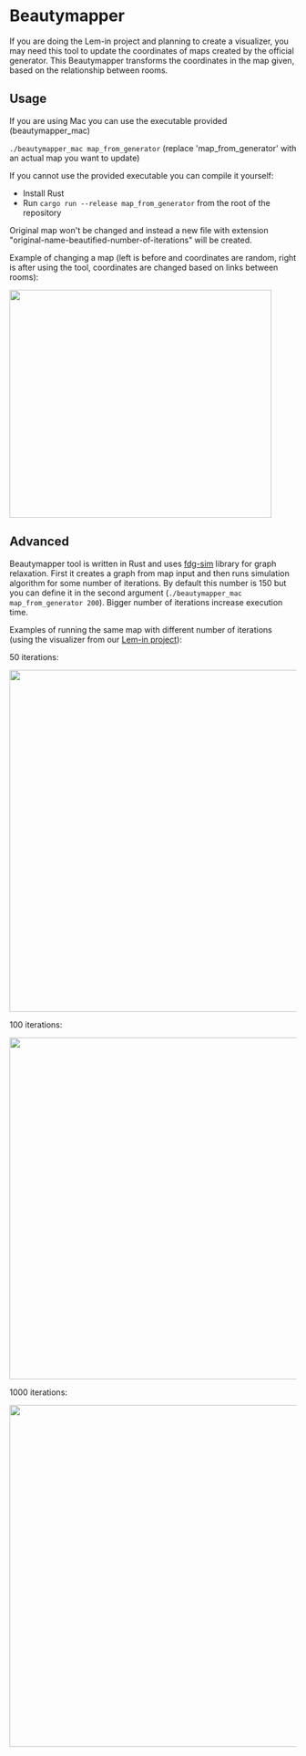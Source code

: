 # Beautymapper

If you are doing the Lem-in project and planning to create a visualizer, you may need this tool to update the coordinates of maps created by the official generator. 
This Beautymapper transforms the coordinates in the map given, based on the relationship between rooms.

## Usage
If you are using Mac you can use the executable provided (beautymapper_mac)

```./beautymapper_mac map_from_generator```
(replace 'map_from_generator' with an actual map you want to update)

If you cannot use the provided executable you can compile it yourself:
- Install Rust
- Run ```cargo run --release map_from_generator``` from the root of the repository

Original map won't be changed and instead a new file with extension "original-name-beautified-number-of-iterations" will be created.

Example of changing a map (left is before and coordinates are random, right is after using the tool, coordinates are changed based on links between rooms):

<img src="examples/before_after.png" width="460" height="400">

## Advanced
Beautymapper tool is written in Rust and uses [fdg-sim](https://crates.io/crates/fdg-sim) library for graph relaxation. First it creates a graph from map input and then runs simulation algorithm for some number of iterations. By default this number is 150 but you can define it in the second argument (```./beautymapper_mac map_from_generator 200```). Bigger number of iterations increase execution time.

Examples of running the same map with different number of iterations (using the visualizer from our [Lem-in project](https://github.com/ladymarengo/Lem-in)):

50 iterations:

<img src="examples/50 iterations.png" width="600" height="600">

100 iterations:

<img src="examples/100 iterations.png" width="600" height="600">

1000 iterations:

<img src="examples/1000 iterations.png" width="600" height="600">
